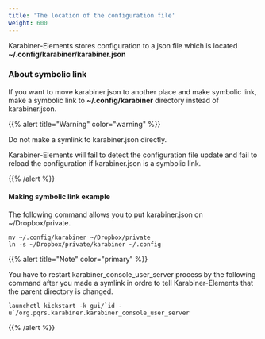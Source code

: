 ```yaml
---
title: 'The location of the configuration file'
weight: 600
---
```


Karabiner-Elements stores configuration to a json file which is located **~/.config/karabiner/karabiner.json**

### About symbolic link

If you want to move karabiner.json to another place and make symbolic link, make a symbolic link to **~/.config/karabiner** directory instead of karabiner.json.

{{% alert title="Warning" color="warning" %}}

Do not make a symlink to karabiner.json directly.

Karabiner-Elements will fail to detect the configuration file update and fail to reload the configuration if karabiner.json is a symbolic link.

{{% /alert %}}

#### Making symbolic link example

The following command allows you to put karabiner.json on ~/Dropbox/private.

```shell
mv ~/.config/karabiner ~/Dropbox/private
ln -s ~/Dropbox/private/karabiner ~/.config
```

{{% alert title="Note" color="primary" %}}

You have to restart karabiner_console_user_server process by the
following command after you made a symlink in ordre to tell
Karabiner-Elements that the parent directory is changed.

```shell
launchctl kickstart -k gui/`id -u`/org.pqrs.karabiner.karabiner_console_user_server
```

{{% /alert %}}
